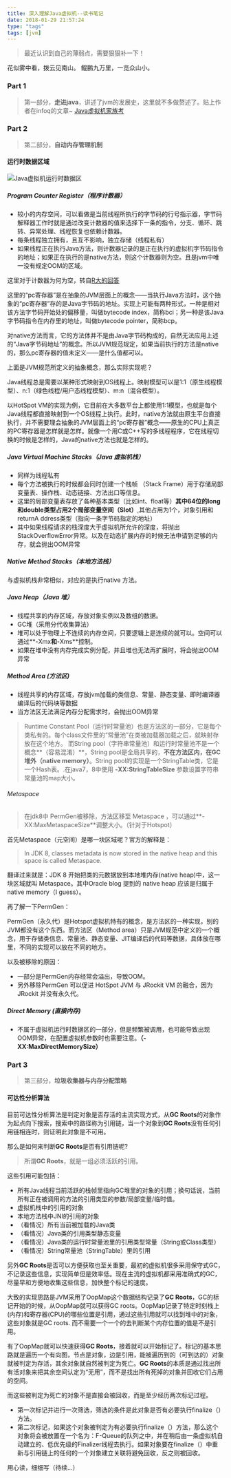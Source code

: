 ```yaml
---
title: 深入理解Java虚拟机--读书笔记
date: 2018-01-29 21:57:24
type: "tags"
tags: [jvm]
---
```


> 最近认识到自己的薄弱点，需要狠狠补一下！

<!--more-->

花似雾中看，拨云见南山。
鲲鹏九万里，一览众山小。

### Part 1

> 第一部分，**走进java**，讲述了jvm的发展史，这里就不多做赘述了。贴上作者在infoq的文章~
[Java虚拟机家族考](http://www.infoq.com/cn/articles/jvm-family)


### Part 2 

> 第二部分，**自动内存管理机制**

#### 运行时数据区域

![Java虚拟机运行时数据区](http://oqipguzbl.bkt.clouddn.com/jvm-java%E8%99%9A%E6%8B%9F%E6%9C%BA%E8%BF%90%E8%A1%8C%E6%97%B6%E6%95%B0%E6%8D%AE%E5%8C%BA.png)

##### Program Counter Register（程序计数器）

* 较小的内存空间，可以看做是当前线程所执行的字节码的行号指示器，字节码解释器工作时就是通过改变计数器的值来选择下一条的指令，分支、循环、跳转、异常处理、线程恢复也依赖计数器。
* 每条线程独立拥有，且互不影响，独立存储（线程私有）
* 如果线程正在执行Java方法，则计数器记录的是正在执行的虚拟机字节码指令的地址；如果正在执行的是native方法，则这个计数器则为空。且是jvm中唯一没有规定OOM的区域。

这里对于计数器为何为空，转自[R大的回答](https://www.zhihu.com/question/40598119/answer/87381512)

这里的“pc寄存器”是在抽象的JVM层面上的概念——当执行Java方法时，这个抽象的“pc寄存器”存的是Java字节码的地址。实现上可能有两种形式，一种是相对该方法字节码开始处的偏移量，叫做bytecode index，简称bci；另一种是该Java字节码指令在内存里的地址，叫做bytecode pointer，简称bcp。

对native方法而言，它的方法体并不是由Java字节码构成的，自然无法应用上述的“Java字节码地址”的概念。所以JVM规范规定，如果当前执行的方法是native的，那么pc寄存器的值未定义——是什么值都可以。

上面是JVM规范所定义的抽象概念，那么实际实现呢？

Java线程总是需要以某种形式映射到OS线程上。映射模型可以是1:1（原生线程模型）、n:1（绿色线程/用户态线程模型）、m:n（混合模型）。

以HotSpot VM的实现为例，它目前在大多数平台上都使用1:1模型，也就是每个Java线程都直接映射到一个OS线程上执行。此时，native方法就由原生平台直接执行，并不需要理会抽象的JVM层面上的“pc寄存器”概念——原生的CPU上真正的PC寄存器是怎样就是怎样。就像一个用C或C++写的多线程程序，它在线程切换的时候是怎样的，Java的native方法也就是怎样的。

##### Java Virtual Machine Stacks（Java 虚拟机栈）

* 同样为线程私有
* 每个方法被执行的时候都会同时创建一个栈帧 （Stack Frame）用于存储局部变量表、操作栈、动态链接、方法出口等信息。
* 这里的局部变量表存放了各种基本类型（比如int、float等）**其中64位的long和double类型占用2个局部变量空间（Slot）**,其他占用为1个，对象引用和returnA	ddress类型（指向一条字节码指定的地址）
* 其中如果线程请求的栈深度大于虚拟机所允许的深度，将抛出StackOverflowError异常。以及在动态扩展内存的时候无法申请到足够的内存，就会抛出OOM异常

##### Native Method Stacks（本地方法栈）

与虚拟机栈非常相似，对应的是执行native 方法。

##### Java Heap（Java 堆）

* 线程共享的内存区域，存放对象实例以及数组的数据。
* GC堆（采用分代收集算法）
* 堆可以处于物理上不连续的内存空间，只要逻辑上是连续的就可以。空间可以通过**-Xmx**和**-Xms**控制。
* 如果在堆中没有内存完成实例分配，并且堆也无法再扩展时，将会抛出OOM异常

##### Method Area (方法区)

* 线程共享的内存区域，存放jvm加载的类信息、常量、静态变量、即时编译器编译后的代码块等数据
* 当方法区无法满足内存分配需求时，会抛出OOM异常

> Runtime Constant Pool（运行时常量池）也是方法区的一部分，它是每个类私有的。每个class文件里的“常量池”在类被加载器加载之后，就映射存放在这个地方。
而String pool（字符串常量池）和运行时常量池不是一个概念**（容易混淆）**，String pool是全局共享的，**不在方法区内，在GC堆外（native memory）**。String pool的实现是一个StringTable类，它是一个Hash表。.在java7，8中使用 **-XX:StringTableSize** 参数设置字符串常量池的map大小。

###### Metaspace

> 在jdk8中 PermGen被移除，方法区移至 Metaspace ，可以通过**-XX:MaxMetaspaceSize**调整大小。（针对于Hotspot）

首先Metaspace（元空间）是哪一块区域呢？官方的解释是：
> In JDK 8, classes metadata is now stored in the native heap and this space is called Metaspace.

翻译过来就是：JDK 8 开始把类的元数据放到本地堆内存(native heap)中，这一块区域就叫 Metaspace。其中Oracle blog 提到的 native heap 应该是归属于 native memory（I guess）。

再了解一下PermGen：

PermGen（永久代）是Hotspot虚拟机特有的概念，是方法区的一种实现，别的JVM都没有这个东西。而方法区（Method area）只是JVM规范中定义的一个概念，用于存储类信息、常量池、静态变量、JIT编译后的代码等数据，具体放在哪里，不同的实现可以放在不同的地方。

以及被移除的原因：

* 一部分是PermGen内存经常会溢出，导致OOM。
* 另外移除PermGen 可以促进 HotSpot JVM 与 JRockit VM 的融合，因为 JRockit 并没有永久代。

##### Direct Memory (直接内存)

* 不属于虚拟机运行时数据区的一部分，但是频繁被调用，也可能导致出现OOM异常，在配置虚拟机参数时也需要注意。**（-XX:MaxDirectMemorySize）**

### Part 3

> 第三部分，**垃圾收集器与内存分配策略**

#### 可达性分析算法

目前可达性分析算法是判定对象是否存活的主流实现方式，从**GC Roots**的对象作为起点向下搜索，搜索中的路径称为引用链，当一个对象到**GC Roots**没有任何引用链相连时，则证明此对象是不可用。

那么是如何来判断**GC Roots**是否有引用链呢?

> 所谓**GC Roots**，就是一组必须活跃的引用。

这些引用可能包括：
* 所有Java线程当前活跃的栈帧里指向GC堆里的对象的引用；换句话说，当前所有正在被调用的方法的引用类型的参数/局部变量/临时值。
* 虚拟机栈中的引用的对象
* 本地方法栈中JNI的引用的对象
* （看情况）所有当前被加载的Java类
* （看情况）Java类的引用类型静态变量
* （看情况）Java类的运行时常量池里的引用类型常量（String或Class类型）
* （看情况）String常量池（StringTable）里的引用

另外**GC Roots**是否可以方便获取也至关重要，最初的虚拟机很多采用保守式GC，不记录这些信息，实现简单但是效率低。现在主流的虚拟机都采用准确式的GC，尽量早和方便地收集这些信息，加快整个标记的速度。

大致的实现思路是JVM采用了OopMap这个数据结构记录了**GC Roots**，GC的标记开始的时候，从OopMap就可以获得GC roots。OopMap记录了特定时刻栈上(内存)和寄存器(CPU)的哪些位置是引用，通过这些引用就可以找到堆中的对象，这些对象就是GC roots. 而不需要一个一个的去判断某个内存位置的值是不是引用。

有了OopMap就可以快速获得**GC Roots**，接着就可以开始标记了。标记的基本思路就是遍历一个有向图，节点是对象，边是引用，能被遍历到的（可到达的）对象就被判定为存活，其余对象就自然被判定为死亡。**GC Roots**的本质是通过找出所有活对象来把其余空间认定为“无用”，而不是找出所有死掉的对象并回收它们占用的空间。

而这些被判定为死亡的对象不是直接会被回收，而是至少经历两次标记过程。

* 第一次标记并进行一次筛选，筛选的条件是此对象是否有必要执行finalize（）方法。
* 第二次标记，如果这个对象被判定为有必要执行finalize（）方法，那么这个对象将会被放置在一个名为：F-Queue的队列之中，并在稍后由一条虚拟机自动建立的、低优先级的Finalizer线程去执行。如果对象要在finalize（）中重新与引用链上的任何的一个对象建立关联将避免回收，反之则被回收。


用心读，细细写（待续...）